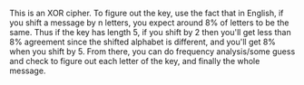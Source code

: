 This is an XOR cipher. To figure out the key, use the fact that in English, if you shift a message by n letters, you expect around 8% of letters to be the same. Thus if the key has length 5, if you shift by 2 then you'll get less than 8% agreement since the shifted alphabet is different, and you'll get 8% when you shift by 5. From there, you can do frequency analysis/some guess and check to figure out each letter of the key, and finally the whole message.
